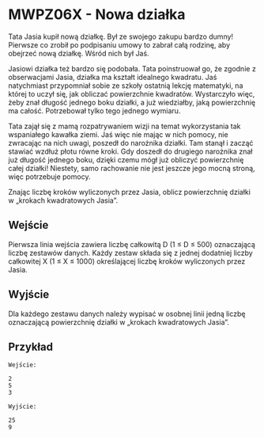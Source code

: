 # MWPZ06X - Nowa działka
Tata Jasia kupił nową działkę. Był ze swojego zakupu bardzo dumny! Pierwsze co zrobił po podpisaniu umowy to zabrał całą rodzinę, aby obejrzeć nową działkę. Wśród nich był Jaś.

Jasiowi działka też bardzo się podobała. Tata poinstruował go, że zgodnie z obserwacjami Jasia, działka ma kształt idealnego kwadratu. Jaś natychmiast przypomniał sobie ze szkoły ostatnią lekcję matematyki, na której to uczył się, jak obliczać powierzchnie kwadratów. Wystarczyło więc, żeby znał długość jednego boku działki, a już wiedziałby, jaką powierzchnię ma całość. Potrzebował tylko tego jednego wymiaru.

Tata zajął się z mamą rozpatrywaniem wizji na temat wykorzystania tak wspaniałego kawałka ziemi. Jaś więc nie mając w nich pomocy, nie zwracając na nich uwagi, poszedł do narożnika działki. Tam stanął i zacząć stawiać wzdłuż płotu równe kroki. Gdy doszedł do drugiego narożnika znał już długość jednego boku, dzięki czemu mógł już obliczyć powierzchnię całej działki! Niestety, samo rachowanie nie jest jeszcze jego mocną stroną, więc potrzebuje pomocy.

Znając liczbę kroków wyliczonych przez Jasia, oblicz powierzchnię działki w „krokach kwadratowych Jasia”.

## Wejście
Pierwsza linia wejścia zawiera liczbę całkowitą D (1 ≤ D ≤ 500) oznaczającą liczbę zestawów danych. Każdy zestaw składa się z jednej dodatniej liczby całkowitej X (1 ≤ X ≤ 1000) określającej liczbę kroków wyliczonych przez Jasia.

## Wyjście
Dla każdego zestawu danych należy wypisać w osobnej linii jedną liczbę oznaczającą powierzchnię działki w „krokach kwadratowych Jasia”.

## Przykład
```
Wejście:

2
5
3

Wyjście:

25
9
```